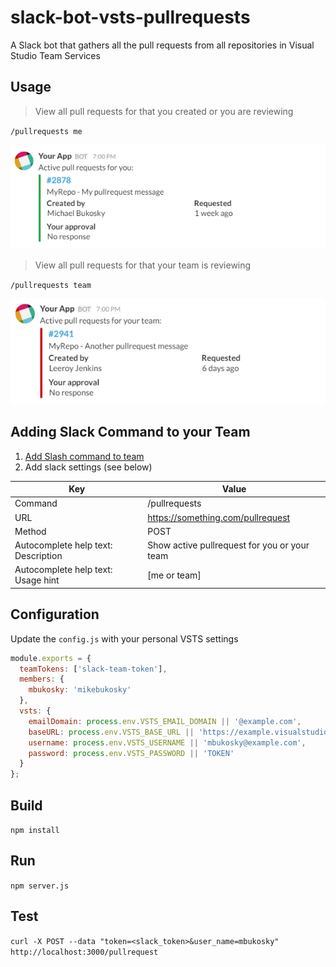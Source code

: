 slack-bot-vsts-pullrequests
===============================

A Slack bot that gathers all the pull requests from all repositories in Visual Studio Team Services

## Usage

> View all pull requests for that you created or you are reviewing

`/pullrequests me`

![pull request for me](pullrequest_for_me.PNG)

> View all pull requests for that your team is reviewing

`/pullrequests team`

![pull request for team](pullrequest_for_team.PNG)

## Adding Slack Command to your Team
1. [Add Slash command to team](https://my.slack.com/services/new/slash-commands)
2. Add slack settings (see below)

| Key                                 	| Value                                                                	|
|-------------------------------------	|----------------------------------------------------------------------	|
| Command                             	| /pullrequests                                                        	|
| URL                                 	| https://something.com/pullrequest                                    	|
| Method                              	| POST                                                                 	|
| Autocomplete help text: Description 	| Show active pullrequest for you or your team                         	|
| Autocomplete help text: Usage hint  	| [me or team]                                                         	|

## Configuration

Update the `config.js` with your personal VSTS settings

```js
module.exports = {
  teamTokens: ['slack-team-token'],
  members: {
    mbukosky: 'mikebukosky'
  },
  vsts: {
    emailDomain: process.env.VSTS_EMAIL_DOMAIN || '@example.com',
    baseURL: process.env.VSTS_BASE_URL || 'https://example.visualstudio.com/defaultcollection/_apis',
    username: process.env.VSTS_USERNAME || 'mbukosky@example.com',
    password: process.env.VSTS_PASSWORD || 'TOKEN'
  }
};

```

## Build

`npm install`

## Run

`npm server.js`

## Test
`curl -X POST --data "token=<slack_token>&user_name=mbukosky" http://localhost:3000/pullrequest`
